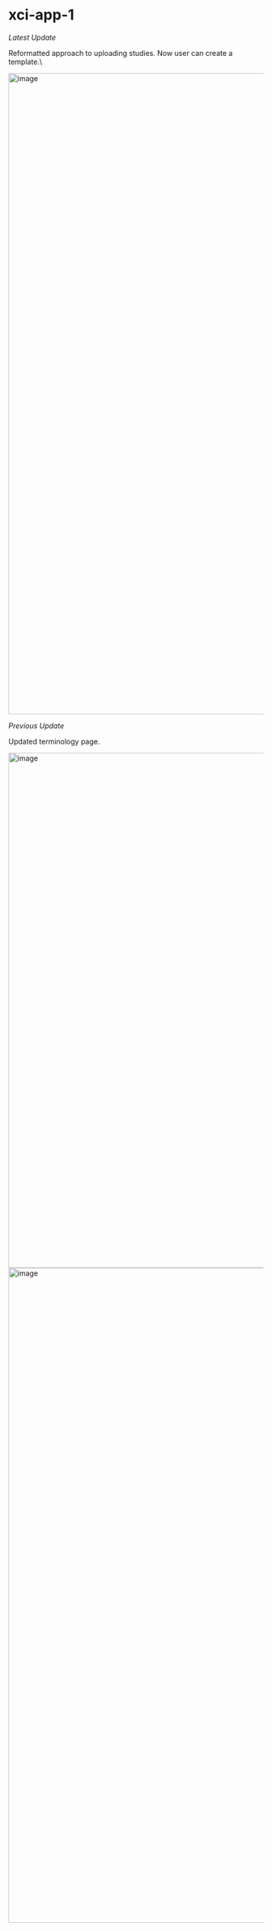 # xci-app-1

*Latest Update*

Reformatted approach to uploading studies. Now user can create a template.\

<img width="1265" alt="image" src="https://user-images.githubusercontent.com/71516524/120359435-a959f680-c2d5-11eb-8394-4953c24c8a91.png">


*Previous Update*

Updated terminology page.

<img width="1016" alt="image" src="https://user-images.githubusercontent.com/71516524/119851489-6e725000-bedc-11eb-9153-c4a7e902b10f.png">


<img width="1292" alt="image" src="https://user-images.githubusercontent.com/71516524/119851524-77632180-bedc-11eb-8e72-5f57b410ebab.png">